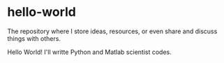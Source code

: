 # hello-world
The repository where I store ideas, resources, or even share and discuss things with others.

Hello World!
I'll writte Python and Matlab scientist codes.
